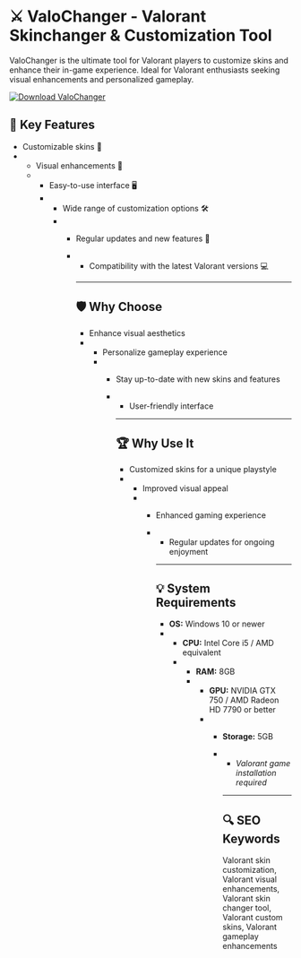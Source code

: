 # ⚔️ ValoChanger - Valorant Skinchanger & Customization Tool

ValoChanger is the ultimate tool for Valorant players to customize skins and enhance their in-game experience. Ideal for Valorant enthusiasts seeking visual enhancements and personalized gameplay.

[![Download ValoChanger](https://img.shields.io/badge/Download-ValoChanger-blueviolet?style=for-the-badge)](#)

## 🎯 Key Features
- Customizable skins 🎨
- - Visual enhancements 🌟
  - - Easy-to-use interface 🖥️
    - - Wide range of customization options 🛠️
      - - Regular updates and new features 🔄
        - - Compatibility with the latest Valorant versions 💻
         
          - ---

          ## 🛡 Why Choose
          - Enhance visual aesthetics
          - - Personalize gameplay experience
            - - Stay up-to-date with new skins and features
              - - User-friendly interface
               
                - ---

                ## 🏆 Why Use It
                - Customized skins for a unique playstyle
                - - Improved visual appeal
                  - - Enhanced gaming experience
                    - - Regular updates for ongoing enjoyment
                     
                      - ---

                      ## 💡 System Requirements
                      - **OS:** Windows 10 or newer
                      - - **CPU:** Intel Core i5 / AMD equivalent
                        - - **RAM:** 8GB
                          - - **GPU:** NVIDIA GTX 750 / AMD Radeon HD 7790 or better
                            - - **Storage:** 5GB
                              - - *Valorant game installation required*
                               
                                - ---

                                ## 🔍 SEO Keywords
                                Valorant skin customization, Valorant visual enhancements, Valorant skin changer tool, Valorant custom skins, Valorant gameplay enhancements
